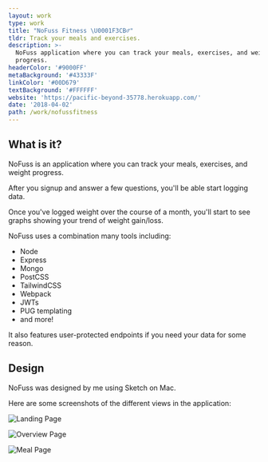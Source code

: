 ```yaml
---
layout: work
type: work
title: "NoFuss Fitness \U0001F3CB️‍♂️"
tldr: Track your meals and exercises.
description: >-
  NoFuss application where you can track your meals, exercises, and weight
  progress. 
headerColor: '#9000FF'
metaBackground: '#43333F'
linkColor: '#00D679'
textBackground: '#FFFFFF'
website: 'https://pacific-beyond-35778.herokuapp.com/'
date: '2018-04-02'
path: /work/nofussfitness
---
```

## What is it?

NoFuss is an application where you can track your meals, exercises, and weight progress.

After you signup and answer a few questions, you'll be able start logging data.

Once you've logged weight over the course of a month, you'll start to see graphs showing your trend of weight gain/loss.

NoFuss uses a combination many tools including:

* Node
* Express
* Mongo
* PostCSS
* TailwindCSS
* Webpack
* JWTs
* PUG templating
* and more!

It also features user-protected endpoints if you need your data for some reason.

## Design

NoFuss was designed by me using Sketch on Mac. 

Here are some screenshots of the different views in the application:

![Landing Page](https://camo.githubusercontent.com/3d5d1999b9ef6a52ebf6284b6664b8640ac2fa3c/68747470733a2f2f692e696d6775722e636f6d2f306471754a47542e706e67)

![Overview Page](https://camo.githubusercontent.com/46cec6b3537154e048cc4322853e96de7d5b2b5a/68747470733a2f2f692e696d6775722e636f6d2f397a52655270702e706e67)

![Meal Page](https://camo.githubusercontent.com/45f1dc3d56956c071fd755d6f1f7d9449f1709e8/68747470733a2f2f692e696d6775722e636f6d2f506d4b72597a762e706e67)
